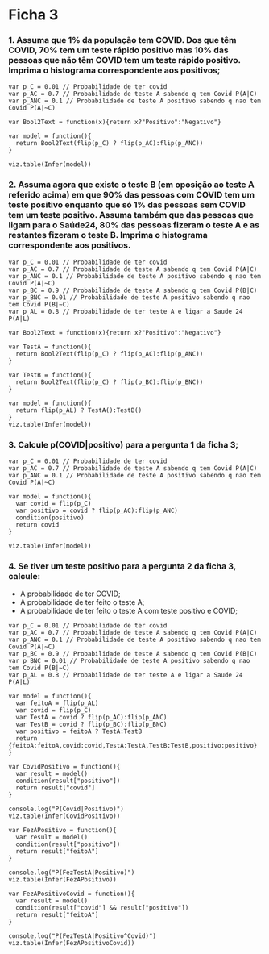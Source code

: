 # Ficha 3

### 1. Assuma que 1% da população tem COVID. Dos que têm COVID, 70% tem um teste rápido positivo mas 10% das pessoas que não têm COVID tem um teste rápido positivo. Imprima o histograma correspondente aos positivos;

~~~~
var p_C = 0.01 // Probabilidade de ter covid
var p_AC = 0.7 // Probabilidade de teste A sabendo q tem Covid P(A|C)
var p_ANC = 0.1 // Probabilidade de teste A positivo sabendo q nao tem Covid P(A|~C)

var Bool2Text = function(x){return x?"Positivo":"Negativo"}

var model = function(){
  return Bool2Text(flip(p_C) ? flip(p_AC):flip(p_ANC))
}

viz.table(Infer(model))
~~~~

### 2. Assuma agora que existe o teste B (em oposição ao teste A referido acima) em que 90% das pessoas com COVID tem um teste positivo enquanto que só 1% das pessoas sem COVID tem um teste positivo. Assuma também que das pessoas que ligam para o Saúde24, 80% das pessoas fizeram o teste A e as restantes fizeram o teste B. Imprima o histograma correspondente aos positivos.

~~~~
var p_C = 0.01 // Probabilidade de ter covid
var p_AC = 0.7 // Probabilidade de teste A sabendo q tem Covid P(A|C)
var p_ANC = 0.1 // Probabilidade de teste A positivo sabendo q nao tem Covid P(A|~C)
var p_BC = 0.9 // Probabilidade de teste A sabendo q tem Covid P(B|C)
var p_BNC = 0.01 // Probabilidade de teste A positivo sabendo q nao tem Covid P(B|~C)
var p_AL = 0.8 // Probabilidade de ter teste A e ligar a Saude 24 P(A|L)

var Bool2Text = function(x){return x?"Positivo":"Negativo"}

var TestA = function(){
  return Bool2Text(flip(p_C) ? flip(p_AC):flip(p_ANC))
}

var TestB = function(){
  return Bool2Text(flip(p_C) ? flip(p_BC):flip(p_BNC))
}

var model = function(){
  return flip(p_AL) ? TestA():TestB()
}
viz.table(Infer(model))
~~~~

### 3. Calcule p(COVID|positivo) para a pergunta 1 da ficha 3;


~~~~
var p_C = 0.01 // Probabilidade de ter covid
var p_AC = 0.7 // Probabilidade de teste A sabendo q tem Covid P(A|C)
var p_ANC = 0.1 // Probabilidade de teste A positivo sabendo q nao tem Covid P(A|~C)

var model = function(){
  var covid = flip(p_C)
  var positivo = covid ? flip(p_AC):flip(p_ANC)
  condition(positivo)
  return covid
}

viz.table(Infer(model))
~~~~

### 4. Se tiver um teste positivo para a pergunta 2 da ficha 3, calcule:
- A probabilidade de ter COVID;
- A probabilidade de ter feito o teste A;
- A probabilidade de ter feito o teste A com teste positivo e COVID;

~~~~
var p_C = 0.01 // Probabilidade de ter covid
var p_AC = 0.7 // Probabilidade de teste A sabendo q tem Covid P(A|C)
var p_ANC = 0.1 // Probabilidade de teste A positivo sabendo q nao tem Covid P(A|~C)
var p_BC = 0.9 // Probabilidade de teste A sabendo q tem Covid P(B|C)
var p_BNC = 0.01 // Probabilidade de teste A positivo sabendo q nao tem Covid P(B|~C)
var p_AL = 0.8 // Probabilidade de ter teste A e ligar a Saude 24 P(A|L)

var model = function(){
  var feitoA = flip(p_AL)
  var covid = flip(p_C)
  var TestA = covid ? flip(p_AC):flip(p_ANC)
  var TestB = covid ? flip(p_BC):flip(p_BNC)
  var positivo = feitoA ? TestA:TestB
  return {feitoA:feitoA,covid:covid,TestA:TestA,TestB:TestB,positivo:positivo}
}

var CovidPositivo = function(){
  var result = model()
  condition(result["positivo"])
  return result["covid"]
}

console.log("P(Covid|Positivo)")
viz.table(Infer(CovidPositivo))

var FezAPositivo = function(){
  var result = model()
  condition(result["positivo"])
  return result["feitoA"]
}

console.log("P(FezTestA|Positivo)")
viz.table(Infer(FezAPositivo))

var FezAPositivoCovid = function(){
  var result = model()
  condition(result["covid"] && result["positivo"])
  return result["feitoA"]
}

console.log("P(FezTestA|Positivo^Covid)")
viz.table(Infer(FezAPositivoCovid))
~~~~